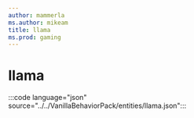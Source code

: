 ```yaml
---
author: mammerla
ms.author: mikeam
title: llama
ms.prod: gaming
---
```


# llama

:::code language="json" source="../../VanillaBehaviorPack/entities/llama.json":::
